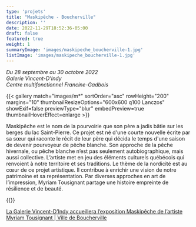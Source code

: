 ```yaml
---
type: 'projets'
title: "Maskipêche - Boucherville"
description: ''
date: 2022-11-29T18:52:36-05:00
draft: false
featured: true
weight: 1
summaryImage: 'images/maskipeche_boucherville-1.jpg'
listImage: 'images/maskipeche_boucherville-1.jpg'
---
```


_Du 28 septembre au 30 octobre 2022  
Galerie Vincent-D’Indy  
Centre multifonctionnel Francine-Gadbois_

{{< gallery match="images/m*" sortOrder="asc" rowHeight="200" margins="10" thumbnailResizeOptions="600x600 q100 Lanczos" showExif=false previewType="blur" embedPreview=true thumbnailHoverEffect=enlarge >}}

Maskipêche est le nom de la pourvoirie que son père a jadis bâtie sur les berges du lac Saint-Pierre. Ce projet est né d'une courte nouvelle écrite par sa sœur qui raconte le récit de leur père qui décida le temps d'une saison de devenir pourvoyeur de pêche blanche. Son approche de la pêche hivernale, ou pêche blanche n’est pas seulement autobiographique, mais aussi collective. L’artiste met en jeu des éléments culturels québécois qui renvoient à notre territoire et ses traditions. Le thème de la nordicité est au cœur de ce projet artistique. Il contribue à enrichir une vision de notre patrimoine et sa représentation. Par diverses approches en art de l’impression, Myriam Tousignant partage une histoire empreinte de résilience et de beauté. 

{{<partnerlink src="images/logo_boucherville.jpg" href="https://boucherville.ca" alt="Boucherville">}}

[La Galerie Vincent-D’Indy accueillera l’exposition Maskipêche de l’artiste Myriam Tousignant | Ville de Boucherville](https://boucherville.ca/nouvelles/la-galerie-vincent-dindy-accueillera-lexposition-maskipeche-de-lartiste-myriam-tousignant/)
